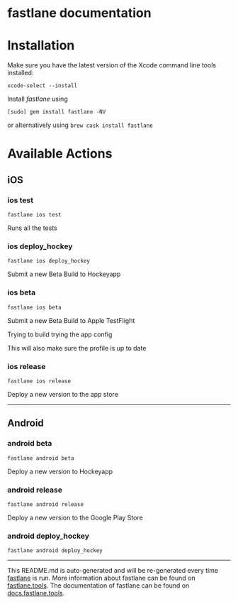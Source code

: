 fastlane documentation
================
# Installation

Make sure you have the latest version of the Xcode command line tools installed:

```
xcode-select --install
```

Install _fastlane_ using
```
[sudo] gem install fastlane -NV
```
or alternatively using `brew cask install fastlane`

# Available Actions
## iOS
### ios test
```
fastlane ios test
```
Runs all the tests
### ios deploy_hockey
```
fastlane ios deploy_hockey
```
Submit a new Beta Build to Hockeyapp
### ios beta
```
fastlane ios beta
```
Submit a new Beta Build to Apple TestFlight

Trying to build trying the app config

This will also make sure the profile is up to date
### ios release
```
fastlane ios release
```
Deploy a new version to the app store

----

## Android
### android beta
```
fastlane android beta
```
Deploy a new version to Hockeyapp
### android release
```
fastlane android release
```
Deploy a new version to the Google Play Store
### android deploy_hockey
```
fastlane android deploy_hockey
```


----

This README.md is auto-generated and will be re-generated every time [fastlane](https://fastlane.tools) is run.
More information about fastlane can be found on [fastlane.tools](https://fastlane.tools).
The documentation of fastlane can be found on [docs.fastlane.tools](https://docs.fastlane.tools).
